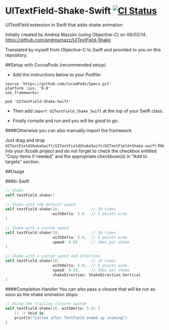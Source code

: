 # UITextField-Shake-Swift [![CI Status](http://img.shields.io/travis/King-Wizard/UITextField-Shake-Swift.svg?style=flat)](https://travis-ci.org/King-Wizard/UITextField-Shake-Swift)
UITextField extension in Swift that adds shake animation

Initially created by Andrea Mazzini (using Objective-C) on 08/02/14: https://github.com/andreamazz/UITextField-Shake

Translated by myself from Objective-C to Swift and provided to you on this repository.

##Setup with CocoaPods (recommended setup)

- Add the instructions below to your Podfile:

```
source 'https://github.com/CocoaPods/Specs.git'
platform :ios, '9.0'
use_frameworks!

pod 'UITextField-Shake-Swift'
```

- Then add ```import UITextField_Shake_Swift``` at the top of your Swift class.

- Finally compile and run and you will be good to go.


####Otherwise you can also manually import the framework

Just drag and drop ```UITextFieldShakeSwift/UITextFieldShakeSwift/UITextField+Shake.swift``` file into your Xcode project and do not forget to check the checkbox entitled "Copy items if needed" and the appropriate checkboxe(s) in "Add to targets" section.

##Usage

###In Swift

```swift
// Shake
self.textField.shake()
        
// Shake with the default speed
self.textField.shake(10,              // 10 times
                     withDelta: 5.0   // 5 points wide
)
        
// Shake with a custom speed
self.textField.shake(10,              // 10 times
                     withDelta: 5.0,  // 5 points wide
                     speed: 0.03      // 30ms per shake
)
        
// Shake with a custom speed and direction
self.textField.shake(10,              // 10 times
                     withDelta: 5.0,  // 5 points wide
                     speed: 0.03,     // 30ms per shake
                     shakeDirection: ShakeDirection.Vertical
)
```

####Completion Handler
You can also pass a closure that will be run as soon as the shake animation stops:
```swift
// Using the trailing closure syntax
self.textField.shake(10, withDelta: 5.0) {
    () -> Void in
    println("Called after TextField ended up shaking")
}
```
